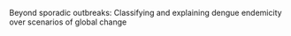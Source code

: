 Beyond sporadic outbreaks: Classifying and explaining dengue endemicity over scenarios of global change